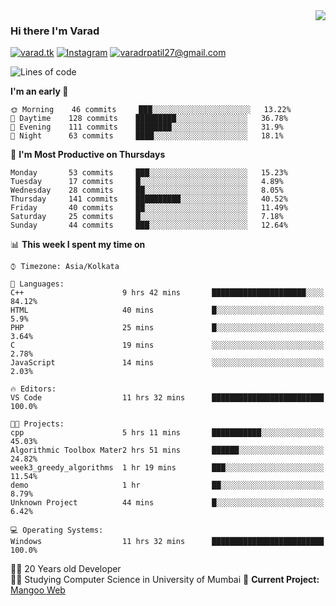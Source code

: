 <img align='right' src="https://github-readme-stats.vercel.app/api?username=varadp2000&show_icons=true">

### Hi there I'm Varad

[![varad.tk](https://img.shields.io/static/v1?label=varad.tk&message=%20&color=yellow&logo=&style=flat-square&logoColor=white)](https://varad.tk/)
[![Instagram](https://img.shields.io/static/v1?label=Instagram&message=%20&color=orange&logo=Instagram&style=flat-square&logoColor=white)](https://www.instagram.com/varad.r.p/)
[![varadrpatil27@gmail.com](https://img.shields.io/static/v1?label=me@lucafluri.ch&message=%20&color=red&logo=gmail&style=flat-square&logoColor=white)](mailto:varadrpatil27@gmail.com)


<!--START_SECTION:waka-->
![Lines of code](https://img.shields.io/badge/From%20Hello%20World%20I've%20written-969241%20Lines%20of%20code-blue)

**I'm an early 🐤** 

```text
🌞 Morning    46 commits     ███░░░░░░░░░░░░░░░░░░░░░░   13.22% 
🌆 Daytime    128 commits    █████████░░░░░░░░░░░░░░░░   36.78% 
🌃 Evening    111 commits    ████████░░░░░░░░░░░░░░░░░   31.9% 
🌙 Night      63 commits     ████░░░░░░░░░░░░░░░░░░░░░   18.1%

```
📅 **I'm Most Productive on Thursdays** 

```text
Monday       53 commits     ███░░░░░░░░░░░░░░░░░░░░░░   15.23% 
Tuesday      17 commits     █░░░░░░░░░░░░░░░░░░░░░░░░   4.89% 
Wednesday    28 commits     ██░░░░░░░░░░░░░░░░░░░░░░░   8.05% 
Thursday     141 commits    ██████████░░░░░░░░░░░░░░░   40.52% 
Friday       40 commits     ██░░░░░░░░░░░░░░░░░░░░░░░   11.49% 
Saturday     25 commits     █░░░░░░░░░░░░░░░░░░░░░░░░   7.18% 
Sunday       44 commits     ███░░░░░░░░░░░░░░░░░░░░░░   12.64%

```


📊 **This week I spent my time on** 

```text
⌚︎ Timezone: Asia/Kolkata

💬 Languages: 
C++                      9 hrs 42 mins       █████████████████████░░░░   84.12% 
HTML                     40 mins             █░░░░░░░░░░░░░░░░░░░░░░░░   5.9% 
PHP                      25 mins             █░░░░░░░░░░░░░░░░░░░░░░░░   3.64% 
C                        19 mins             ░░░░░░░░░░░░░░░░░░░░░░░░░   2.78% 
JavaScript               14 mins             ░░░░░░░░░░░░░░░░░░░░░░░░░   2.03%

🔥 Editors: 
VS Code                  11 hrs 32 mins      █████████████████████████   100.0%

🐱‍💻 Projects: 
cpp                      5 hrs 11 mins       ███████████░░░░░░░░░░░░░░   45.03% 
Algorithmic Toolbox Mater2 hrs 51 mins       ██████░░░░░░░░░░░░░░░░░░░   24.82% 
week3_greedy_algorithms  1 hr 19 mins        ███░░░░░░░░░░░░░░░░░░░░░░   11.54% 
demo                     1 hr                ██░░░░░░░░░░░░░░░░░░░░░░░   8.79% 
Unknown Project          44 mins             █░░░░░░░░░░░░░░░░░░░░░░░░   6.42%

💻 Operating Systems: 
Windows                  11 hrs 32 mins      █████████████████████████   100.0%

```


<!--END_SECTION:waka-->


👨‍💻 20 Years old Developer  
👨‍🎓 Studying Computer Science in University of Mumbai
🚧 **Current Project:** [Mangoo Web](https://github.com/varadp2000/mongoo-web)
